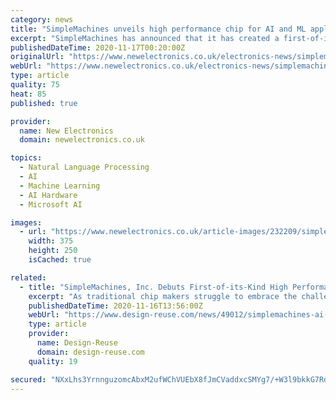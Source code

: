 ```yaml
---
category: news
title: "SimpleMachines unveils high performance chip for AI and ML applications"
excerpt: "SimpleMachines has announced that it has created a first-of-its-kind easily programmable, high-performance chip that will help accelerate a wide variety of AI and machine-learning applications. The San Jose start-up said that the chip,"
publishedDateTime: 2020-11-17T00:20:00Z
originalUrl: "https://www.newelectronics.co.uk/electronics-news/simplemachines-unveils-high-performance-chip-for-ai-and-ml-application/232209/"
webUrl: "https://www.newelectronics.co.uk/electronics-news/simplemachines-unveils-high-performance-chip-for-ai-and-ml-application/232209/"
type: article
quality: 75
heat: 85
published: true

provider:
  name: New Electronics
  domain: newelectronics.co.uk

topics:
  - Natural Language Processing
  - AI
  - Machine Learning
  - AI Hardware
  - Microsoft AI

images:
  - url: "https://www.newelectronics.co.uk/article-images/232209/simple.jpg?width=375&height=250&scale=canvas"
    width: 375
    height: 250
    isCached: true

related:
  - title: "SimpleMachines, Inc. Debuts First-of-its-Kind High Performance Chip"
    excerpt: "As traditional chip makers struggle to embrace the challenges presented by the rapidly evolving AI software landscape, a San Jose startup has announced it has working silicon and a whole new future-proof chip paradigm to address these issues."
    publishedDateTime: 2020-11-16T13:56:00Z
    webUrl: "https://www.design-reuse.com/news/49012/simplemachines-ai-chip-tsmc-16nm.html"
    type: article
    provider:
      name: Design-Reuse
      domain: design-reuse.com
    quality: 19

secured: "NXxLhs3YrnnguzomcAbxM2ufWChVUEbX8fJmCVaddxcSMYg7/+W3l9bkkG7Rd68Mj9MOXQ+dgUc1KS/1wPpMhjjFiKRSLUYs2XxoWYfm0eugaSi/ZHqnDCTQILA0rYpUtprzkw5tHhP4iCI+CJ3Tp2UvFxSG9ajgDbqvnWv8cooZRig5Py7NBCzWbFhpHZ5Mk5bRxjK8KSGW9dB+e3AilH2XgHyBLHsuNu5RiCl4IhweDUTp/hzUl2pgT2NoKjOqB4vtRc5Abcq0hQOVQnEvk1e+sAcnNwZOyJUbNr4O2y0+3xkoyVx2ItZIyUSKmsNgwtw6JXUJUzjC6Frco4ghkLtd/tNr3M5Y/BAg1n+ff+8=;S0V7n63baLgI8FaJtjP1mg=="
---
```


